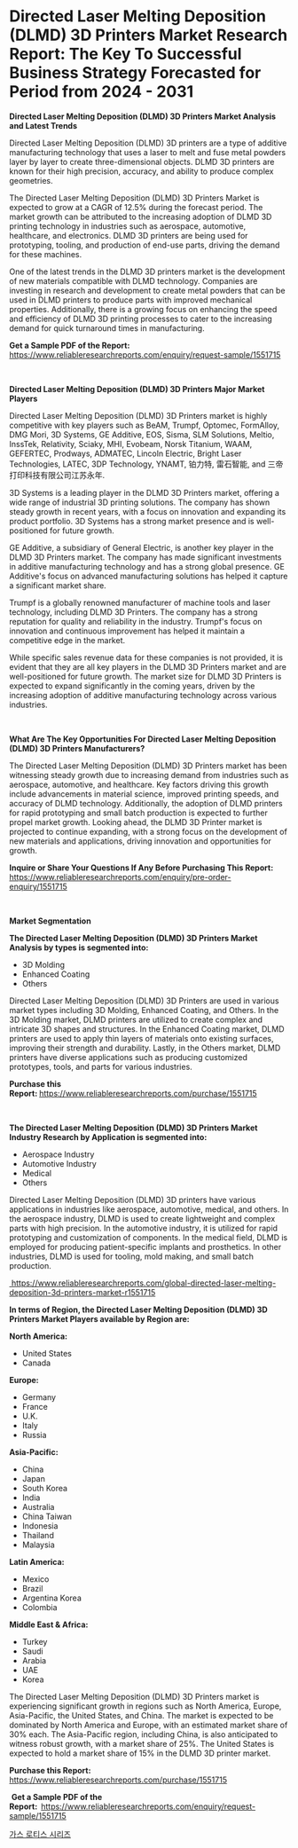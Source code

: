 <p><h1>Directed Laser Melting Deposition (DLMD) 3D Printers Market Research Report: The Key To Successful Business Strategy Forecasted for Period from 2024 - 2031</h1></p><p><strong>Directed Laser Melting Deposition (DLMD) 3D Printers Market Analysis and Latest Trends</strong></p>
<p><p>Directed Laser Melting Deposition (DLMD) 3D printers are a type of additive manufacturing technology that uses a laser to melt and fuse metal powders layer by layer to create three-dimensional objects. DLMD 3D printers are known for their high precision, accuracy, and ability to produce complex geometries.</p><p>The Directed Laser Melting Deposition (DLMD) 3D Printers Market is expected to grow at a CAGR of 12.5% during the forecast period. The market growth can be attributed to the increasing adoption of DLMD 3D printing technology in industries such as aerospace, automotive, healthcare, and electronics. DLMD 3D printers are being used for prototyping, tooling, and production of end-use parts, driving the demand for these machines.</p><p>One of the latest trends in the DLMD 3D printers market is the development of new materials compatible with DLMD technology. Companies are investing in research and development to create metal powders that can be used in DLMD printers to produce parts with improved mechanical properties. Additionally, there is a growing focus on enhancing the speed and efficiency of DLMD 3D printing processes to cater to the increasing demand for quick turnaround times in manufacturing.</p></p>
<p><strong>Get a Sample PDF of the Report:&nbsp;</strong> <a href="https://www.reliableresearchreports.com/enquiry/request-sample/1551715">https://www.reliableresearchreports.com/enquiry/request-sample/1551715</a></p>
<p>&nbsp;</p>
<p><strong>Directed Laser Melting Deposition (DLMD) 3D Printers Major Market Players</strong></p>
<p><p>Directed Laser Melting Deposition (DLMD) 3D Printers market is highly competitive with key players such as BeAM, Trumpf, Optomec, FormAlloy, DMG Mori, 3D Systems, GE Additive, EOS, Sisma, SLM Solutions, Meltio, InssTek, Relativity, Sciaky, MHI, Evobeam, Norsk Titanium, WAAM, GEFERTEC, Prodways, ADMATEC, Lincoln Electric, Bright Laser Technologies, LATEC, 3DP Technology, YNAMT, 铂力特, 雷石智能, and 三帝打印科技有限公司江苏永年.</p><p>3D Systems is a leading player in the DLMD 3D Printers market, offering a wide range of industrial 3D printing solutions. The company has shown steady growth in recent years, with a focus on innovation and expanding its product portfolio. 3D Systems has a strong market presence and is well-positioned for future growth.</p><p>GE Additive, a subsidiary of General Electric, is another key player in the DLMD 3D Printers market. The company has made significant investments in additive manufacturing technology and has a strong global presence. GE Additive's focus on advanced manufacturing solutions has helped it capture a significant market share.</p><p>Trumpf is a globally renowned manufacturer of machine tools and laser technology, including DLMD 3D Printers. The company has a strong reputation for quality and reliability in the industry. Trumpf's focus on innovation and continuous improvement has helped it maintain a competitive edge in the market.</p><p>While specific sales revenue data for these companies is not provided, it is evident that they are all key players in the DLMD 3D Printers market and are well-positioned for future growth. The market size for DLMD 3D Printers is expected to expand significantly in the coming years, driven by the increasing adoption of additive manufacturing technology across various industries.</p></p>
<p>&nbsp;</p>
<p><strong>What Are The Key Opportunities For Directed Laser Melting Deposition (DLMD) 3D Printers Manufacturers?</strong></p>
<p><p>The Directed Laser Melting Deposition (DLMD) 3D Printers market has been witnessing steady growth due to increasing demand from industries such as aerospace, automotive, and healthcare. Key factors driving this growth include advancements in material science, improved printing speeds, and accuracy of DLMD technology. Additionally, the adoption of DLMD printers for rapid prototyping and small batch production is expected to further propel market growth. Looking ahead, the DLMD 3D Printer market is projected to continue expanding, with a strong focus on the development of new materials and applications, driving innovation and opportunities for growth.</p></p>
<p><strong>Inquire or Share Your Questions If Any Before Purchasing This Report:</strong> <a href="https://www.reliableresearchreports.com/enquiry/pre-order-enquiry/1551715">https://www.reliableresearchreports.com/enquiry/pre-order-enquiry/1551715</a></p>
<p>&nbsp;</p>
<p><strong>Market Segmentation</strong></p>
<p><strong>The Directed Laser Melting Deposition (DLMD) 3D Printers Market Analysis by types is segmented into:</strong></p>
<p><ul><li>3D Molding</li><li>Enhanced Coating</li><li>Others</li></ul></p>
<p><p>Directed Laser Melting Deposition (DLMD) 3D Printers are used in various market types including 3D Molding, Enhanced Coating, and Others. In the 3D Molding market, DLMD printers are utilized to create complex and intricate 3D shapes and structures. In the Enhanced Coating market, DLMD printers are used to apply thin layers of materials onto existing surfaces, improving their strength and durability. Lastly, in the Others market, DLMD printers have diverse applications such as producing customized prototypes, tools, and parts for various industries.</p></p>
<p><strong>Purchase this Report:&nbsp;</strong><a href="https://www.reliableresearchreports.com/purchase/1551715">https://www.reliableresearchreports.com/purchase/1551715</a></p>
<p>&nbsp;</p>
<p><strong>The Directed Laser Melting Deposition (DLMD) 3D Printers Market Industry Research by Application is segmented into:</strong></p>
<p><ul><li>Aerospace Industry</li><li>Automotive Industry</li><li>Medical</li><li>Others</li></ul></p>
<p><p>Directed Laser Melting Deposition (DLMD) 3D printers have various applications in industries like aerospace, automotive, medical, and others. In the aerospace industry, DLMD is used to create lightweight and complex parts with high precision. In the automotive industry, it is utilized for rapid prototyping and customization of components. In the medical field, DLMD is employed for producing patient-specific implants and prosthetics. In other industries, DLMD is used for tooling, mold making, and small batch production.</p></p>
<p><a href="https://www.reliableresearchreports.com/global-directed-laser-melting-deposition-3d-printers-market-r1551715">&nbsp;https://www.reliableresearchreports.com/global-directed-laser-melting-deposition-3d-printers-market-r1551715</a></p>
<p><strong>In terms of Region, the Directed Laser Melting Deposition (DLMD) 3D Printers Market Players available by Region are:</strong></p>
<p>
    <p> <strong> North America: </strong>
        <ul>
            <li>United States</li>
            <li>Canada</li>
        </ul>
        </p> 
    <p> <strong> Europe: </strong>
        <ul>
            <li>Germany</li>
            <li>France</li>
            <li>U.K.</li>
            <li>Italy</li>
            <li>Russia</li>
        </ul>
        </p> 
    <p> <strong> Asia-Pacific: </strong>
        <ul>
            <li>China</li>
            <li>Japan</li>
            <li>South Korea</li>
            <li>India</li>
            <li>Australia</li>
            <li>China Taiwan</li>
            <li>Indonesia</li>
            <li>Thailand</li>
            <li>Malaysia</li>
        </ul>
        </p> 
    <p> <strong> Latin America: </strong>
        <ul>
            <li>Mexico</li>
            <li>Brazil</li>
            <li>Argentina Korea</li>
            <li>Colombia</li>
        </ul>
        </p> 
    <p> <strong> Middle East & Africa: </strong>
        <ul>
            <li>Turkey</li>
            <li>Saudi</li>
            <li>Arabia</li>
            <li>UAE</li>
            <li>Korea</li>
        </ul>
    </p>
    </p>
<p><p>The Directed Laser Melting Deposition (DLMD) 3D Printers market is experiencing significant growth in regions such as North America, Europe, Asia-Pacific, the United States, and China. The market is expected to be dominated by North America and Europe, with an estimated market share of 30% each. The Asia-Pacific region, including China, is also anticipated to witness robust growth, with a market share of 25%. The United States is expected to hold a market share of 15% in the DLMD 3D printer market.</p></p>
<p><strong>Purchase this Report: </strong><a href="https://www.reliableresearchreports.com/purchase/1551715">https://www.reliableresearchreports.com/purchase/1551715</a></p>
<p>&nbsp;<strong>Get a Sample PDF of the Report:&nbsp;&nbsp;</strong><a href="https://www.reliableresearchreports.com/enquiry/request-sample/1551715">https://www.reliableresearchreports.com/enquiry/request-sample/1551715</a></p>
<p><strong></strong></p>
<p><p><a href="https://github.com/nuekbpymrrz5/Market-Research-Report-List-1/blob/main/521402036018.md">가스 로티스 시리즈</a></p></p>